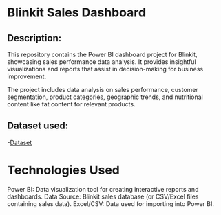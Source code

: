 # Blinkit Sales Dashboard
## Description: 
This repository contains the Power BI dashboard project for Blinkit, showcasing sales performance data analysis. It provides insightful visualizations and reports that assist in decision-making for business improvement.

The project includes data analysis on sales performance, customer segmentation, product categories, geographic trends, and nutritional content like fat content for relevant products.
## Dataset used:
-<a href="https://github.com/DiyaVachhani/Power-Bi-Blinkit-Dashboard/blob/main/Blinkit.xlsx">Dataset</a>
# Technologies Used
Power BI: Data visualization tool for creating interactive reports and dashboards.
Data Source: Blinkit sales database (or CSV/Excel files containing sales data).
Excel/CSV: Data used for importing into Power BI.
